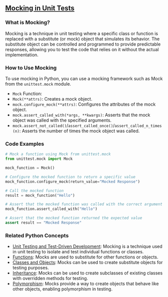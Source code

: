 ## [Mocking in Unit Tests](./../mocking-in-unit-tests/)

### What is Mocking?
Mocking is a technique in unit testing where a specific class or function is replaced with a substitute (or mock) object that simulates its behavior. The substitute object can be controlled and programmed to provide predictable responses, allowing you to test the code that relies on it without the actual implementation.

### How to Use Mocking
To use mocking in Python, you can use a mocking framework such as Mock from the `unittest.mock` module.

- `Mock` Function:
 - `Mock(**attrs)`: Creates a mock object.
 - `mock.configure_mock(**attrs)`: Configures the attributes of the mock object.
 - `mock.assert_called_with(*args, **kwargs)`: Asserts that the mock object was called with the specified arguments.
 - `mock.assert_not_called()`/`assert_called_once()`/`assert_called_n_times(n)`: Asserts the number of times the mock object was called.

### Code Examples
```python
# Mock a function using Mock from unittest.mock
from unittest.mock import Mock

mock_function = Mock()

# Configure the mocked function to return a specific value
mock_function.configure_mock(return_value="Mocked Response")

# Call the mocked function
result = mock_function("Hello")

# Assert that the mocked function was called with the correct argument
mock_function.assert_called_with("Hello")

# Assert that the mocked function returned the expected value
assert result == "Mocked Response"
```

### Related Python Concepts

- [Unit Testing and Test-Driven Development](./../unit-testing-and-test-driven-development/): Mocking is a technique used in unit testing to isolate and test individual functions or classes.
- [Functions](./../functions/): Mocks are used to substitute for other functions or objects.
- [Classes and Objects](./../classes-and-objects/): Mocks can be used to create substitute objects for testing purposes.
- [Inheritance](./../inheritance/): Mocks can be used to create subclasses of existing classes with overridden methods for testing.
- [Polymorphism](./../polymorphism/): Mocks provide a way to create objects that behave like other objects, enabling polymorphism in testing.